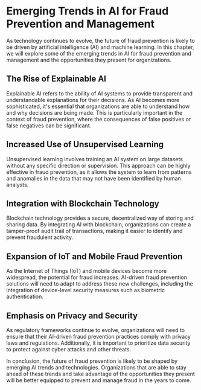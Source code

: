 Emerging Trends in AI for Fraud Prevention and Management
====================================================================================================================================

As technology continues to evolve, the future of fraud prevention is likely to be driven by artificial intelligence (AI) and machine learning. In this chapter, we will explore some of the emerging trends in AI for fraud prevention and management and the opportunities they present for organizations.

The Rise of Explainable AI
--------------------------

Explainable AI refers to the ability of AI systems to provide transparent and understandable explanations for their decisions. As AI becomes more sophisticated, it's essential that organizations are able to understand how and why decisions are being made. This is particularly important in the context of fraud prevention, where the consequences of false positives or false negatives can be significant.

Increased Use of Unsupervised Learning
--------------------------------------

Unsupervised learning involves training an AI system on large datasets without any specific direction or supervision. This approach can be highly effective in fraud prevention, as it allows the system to learn from patterns and anomalies in the data that may not have been identified by human analysts.

Integration with Blockchain Technology
--------------------------------------

Blockchain technology provides a secure, decentralized way of storing and sharing data. By integrating AI with blockchain, organizations can create a tamper-proof audit trail of transactions, making it easier to identify and prevent fraudulent activity.

Expansion of IoT and Mobile Fraud Prevention
--------------------------------------------

As the Internet of Things (IoT) and mobile devices become more widespread, the potential for fraud increases. AI-driven fraud prevention solutions will need to adapt to address these new challenges, including the integration of device-level security measures such as biometric authentication.

Emphasis on Privacy and Security
--------------------------------

As regulatory frameworks continue to evolve, organizations will need to ensure that their AI-driven fraud prevention practices comply with privacy laws and regulations. Additionally, it is important to prioritize data security to protect against cyber attacks and other threats.

In conclusion, the future of fraud prevention is likely to be shaped by emerging AI trends and technologies. Organizations that are able to stay ahead of these trends and take advantage of the opportunities they present will be better equipped to prevent and manage fraud in the years to come.
